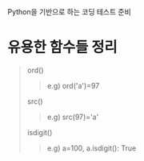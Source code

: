 Python을 기반으로 하는 코딩 테스트 준비

유용한 함수들 정리
==================

>   
>   ord()
>>  e.g) ord('a')=97
>   
>   src()
>>  e.g) src(97)='a'
>
>   isdigit()
>>  e.g) a=100, 
>>  a.isdigit(): True
>>  

